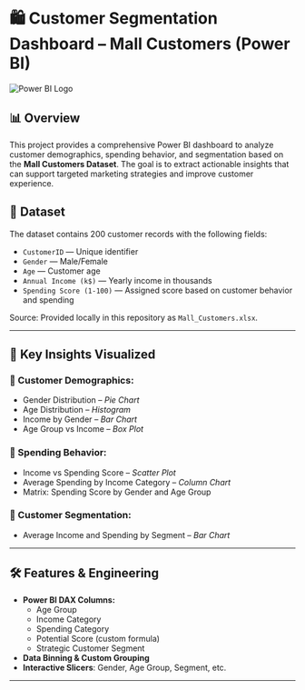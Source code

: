 # 🛍️ Customer Segmentation Dashboard – Mall Customers (Power BI)

![Power BI Logo](https://upload.wikimedia.org/wikipedia/commons/c/cf/Microsoft_Power_BI_Logo.svg)

## 📊 Overview

This project provides a comprehensive Power BI dashboard to analyze customer demographics, spending behavior, and segmentation based on the **Mall Customers Dataset**. The goal is to extract actionable insights that can support targeted marketing strategies and improve customer experience.

## 📁 Dataset

The dataset contains 200 customer records with the following fields:

- `CustomerID` — Unique identifier
- `Gender` — Male/Female
- `Age` — Customer age
- `Annual Income (k$)` — Yearly income in thousands
- `Spending Score (1-100)` — Assigned score based on customer behavior and spending

Source: Provided locally in this repository as `Mall_Customers.xlsx`.

---

## 🧠 Key Insights Visualized

### 📌 Customer Demographics:
- Gender Distribution – *Pie Chart*
- Age Distribution – *Histogram*
- Income by Gender – *Bar Chart*
- Age Group vs Income – *Box Plot*

### 📌 Spending Behavior:
- Income vs Spending Score – *Scatter Plot*
- Average Spending by Income Category – *Column Chart*
- Matrix: Spending Score by Gender and Age Group

### 📌 Customer Segmentation:
- Average Income and Spending by Segment – *Bar Chart*

---

## 🛠️ Features & Engineering

- **Power BI DAX Columns:**
  - Age Group
  - Income Category
  - Spending Category
  - Potential Score (custom formula)
  - Strategic Customer Segment
- **Data Binning & Custom Grouping**
- **Interactive Slicers**: Gender, Age Group, Segment, etc.

---
